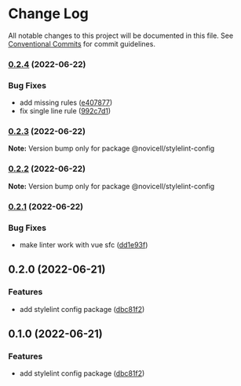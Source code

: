 # Change Log

All notable changes to this project will be documented in this file.
See [Conventional Commits](https://conventionalcommits.org) for commit guidelines.

### [0.2.4](https://github.com/Novicell/frontend-packages/compare/@novicell/stylelint-config@0.2.3...@novicell/stylelint-config@0.2.4) (2022-06-22)


### Bug Fixes

* add missing rules ([e407877](https://github.com/Novicell/frontend-packages/commit/e40787735aed77a4aa12649e36c199cc4d88f653))
* fix single line rule ([992c7d1](https://github.com/Novicell/frontend-packages/commit/992c7d1f17489ea2a501fa08fab1ee1d901dbf0c))



### [0.2.3](https://github.com/Novicell/frontend-packages/compare/@novicell/stylelint-config@0.2.2...@novicell/stylelint-config@0.2.3) (2022-06-22)

**Note:** Version bump only for package @novicell/stylelint-config





### [0.2.2](https://github.com/Novicell/frontend-packages/compare/@novicell/stylelint-config@0.2.1...@novicell/stylelint-config@0.2.2) (2022-06-22)

**Note:** Version bump only for package @novicell/stylelint-config





### [0.2.1](https://github.com/Novicell/frontend-packages/compare/@novicell/stylelint-config@0.2.0...@novicell/stylelint-config@0.2.1) (2022-06-22)


### Bug Fixes

* make linter work with vue sfc ([dd1e93f](https://github.com/Novicell/frontend-packages/commit/dd1e93ffe8f584294ae140f23cb22ccbc8ec5aec))



## 0.2.0 (2022-06-21)


### Features

* add stylelint config package ([dbc81f2](https://github.com/Novicell/frontend-packages/commit/dbc81f2a980c4bb92cf5ae63194b1b659f84ae86))



## 0.1.0 (2022-06-21)


### Features

* add stylelint config package ([dbc81f2](https://github.com/Novicell/frontend-packages/commit/dbc81f2a980c4bb92cf5ae63194b1b659f84ae86))
